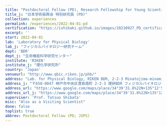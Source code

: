 ```yaml
---
title: "Postdoctoral Fellow (PD), Research Fellowship for Young Scientists, JSPS"
title_j: "日本学術振興会 特別研究員 (PD)"
collection: experiences
permalink: /experiences/2022-04-01-pd
certification: "https://ishibaki.github.io/images/20210927_PD_certification.png"
excerpt: ''
start: 2022-04-01
lab: 'Laboratory for Physical Biology'
lab_j: "フィジカルバイオロジー研究チーム"
dept: 'BDR'
dept_j: "生命機能科学研究センター"
institute: 'RIKEN'
institute_j: "理化学研究所"
country: 'Japan'
venueurl: "http://www.qbic.riken.jp/phb/"
address: "Lab. for Physical Biology, RIKEN BDR, 2-2-3 Minatojima-minamimachi, Chuo-ku, Kobe, 650-0047, Japan"
address_j: "〒650-0047 神戸市中央区港島南町 2-2-3 理研BDR フィジカルバイオロジー研究チーム"
address_url: "https://www.google.com/maps/place/34°39'31.8%22N+135°12'53.3%22E/@34.6587842,135.214765,21z/data=!4m6!3m5!1s0x0:0xcdf74cd3fa4ff0d9!7e2!8m2!3d34.6588329!4d135.214818?hl=en"
address_url_j: "https://www.google.com/maps/place/34°39'31.8%22N+135°12'53.3%22E/@34.6587842,135.214765,21z/data=!4m6!3m5!1s0x0:0xcdf74cd3fa4ff0d9!7e2!8m2!3d34.6588329!4d135.214818"
superviser: 'Prof. Tatsuo Shibata'
misc: "Also as a Visiting Scientist"
done: false
toplist: true
abbrev: Postdoctoral Fellow (PD; JSPS)
---
```


